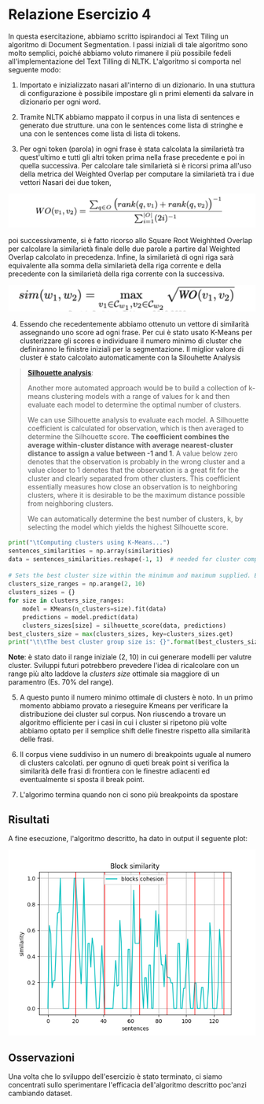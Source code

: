 # Relazione Esercizio 4

In questa esercitazione, abbiamo scritto ispirandoci al Text Tiling un algoritmo di Document Segmentation. I passi iniziali di tale algoritmo sono molto semplici, poiché abbiamo voluto rimanere il più possibile fedeli all'implementazione del Text Tilling di NLTK. L'algoritmo si comporta nel seguente modo:

1. Importato e inizializzato nasari all'interno di un dizionario. In una stuttura di configurazione è possibile impostare gli n primi elementi da salvare in dizionario per ogni word.

2. Tramite NLTK abbiamo mappato il corpus in una lista di sentences e generato due strutture. una con le sentences come lista di stringhe e una con le sentences come lista di lista di tokens.

3. Per ogni token (parola) in ogni frase è stata calcolata la similarietà tra quest'ultimo e tutti gli altri token prima nella frase precedente e poi in quella successiva. Per calcolare tale similarietà si è ricorsi prima all'uso della metrica  del Weighted Overlap per computare la similarietà tra i due vettori Nasari dei due token,

![alt text](./images/wo_metrics.png)

poi successivamente, si è fatto ricorso allo Square Root Weighhted Overlap per calcolare la similarietà finale delle due parole a partire dal Weighted Overlap calcolato in precedenza. Infine, la similarietà di ogni riga sarà equivalente alla somma della similarietà della riga corrente e della precedente con la similarietà della riga corrente con la successiva.

![alt text](./images/srwo_metrics.png)

4. Essendo che recedentemente abbiamo ottenuto un vettore di similarità assegnando uno score ad ogni frase. Per cui è stato usato K-Means per clusterizzare gli scores e individuare il numero minimo di cluster che definiranno le finistre iniziali per la segmentazione. Il miglior valore di cluster è stato calcolato automaticamente con la Silouhette Analysis

> **[Silhouette analysis](https://www.jeremyjordan.me/grouping-data-points-with-k-means-clustering/)**:
>
> Another more automated approach would be to build a collection of k-means clustering models with a range of values for k and then evaluate each model to determine the optimal number of clusters.
>
> We can use Silhouette analysis to evaluate each model. A Silhouette coefficient is calculated for observation, which is then averaged to determine the Silhouette score. **The coefficient combines the average within-cluster distance with average nearest-cluster distance to assign a value between -1 and 1**. A value below zero denotes that the observation is probably in the wrong cluster and a value closer to 1 denotes that the observation is a great fit for the cluster and clearly separated from other clusters. This coefficient essentially measures how close an observation is to neighboring clusters, where it is desirable to be the maximum distance possible from neighboring clusters.
>
> We can automatically determine the best number of clusters, k, by selecting the model which yields the highest Silhouette score.

```python
print("\tComputing clusters using K-Means...")
sentences_similarities = np.array(similarities)
data = sentences_similarities.reshape(-1, 1)  # needed for cluster computin

# Sets the best cluster size within the minimum and maximum supplied. Eg.: 2,10
clusters_size_ranges = np.arange(2, 10)
clusters_sizes = {}
for size in clusters_size_ranges:
    model = KMeans(n_clusters=size).fit(data)
    predictions = model.predict(data)
    clusters_sizes[size] = silhouette_score(data, predictions)
best_clusters_size = max(clusters_sizes, key=clusters_sizes.get)
print("\t\tThe best cluster group size is: {}".format(best_clusters_size))
```

**Note**: è stato dato il range iniziale (2, 10) in cui generare modelli per valutre cluster. Sviluppi futuri potrebbero prevedere l'idea di ricalcolare con un range più alto laddove la _clusters size_ ottimale sia maggiore di un paramentro (Es. 70% del range).

5. A questo punto il numero minimo ottimale di clusters è noto. In un primo momento abbiamo provato a rieseguire Kmeans per verificare la distribuzione dei cluster sul corpus. Non riuscendo a trovare un algoritmo efficiente per i casi in cui i cluster si ripetono più volte abbiamo optato per il semplice shift delle finestre rispetto alla similarità delle frasi.

6. Il corpus viene suddiviso in un numero di breakpoints uguale al numero di clusters calcolati. per ognuno di queti break point si verifica la similarità delle frasi di frontiera con le finestre adiacenti ed eventualmente si sposta il break point.

7. L'algorimo termina quando non ci sono più breakpoints da spostare

## Risultati
A fine esecuzione, l'algoritmo descritto, ha dato in output il seguente plot:

![alt text](./images/final_plot.png)

## Osservazioni

Una volta che lo sviluppo dell'esercizio è stato terminato, ci siamo concentrati sullo sperimentare l'efficacia dell'algoritmo descritto poc'anzi cambiando dataset.

